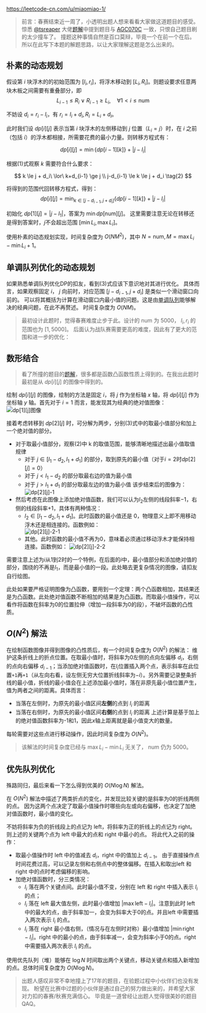https://leetcode-cn.com/u/miaomiao-1/

> 前言：春赛结束近一周了，小透明出题人想来看看大家做这道题目的感受。惊悉 [@tsreaper](/u/tsreaper/) 大佬[题解](https://leetcode-cn.com/problems/NfY1m5/solution/by-tsreaper-qhvj/)中提到题目与 [AGC070C](https://atcoder.jp/contests/arc070/tasks/arc070_c) 一致，只恨自己题目刷的太少撞车了。
> 撞题这种事情自然是百口莫辩，毕竟一个在前一个在后。所以在此写下本题的解题思路，以让大家理解这题是怎么出来的。

## 朴素的动态规划

假设第 $i$ 块浮木的的初始范围为 $[l_i, r_i]$，将浮木移动到 $[L_i, R_i]$。则题设要求任意两块木板之间需要有重叠部分，即 
$$
L_{i-1} \le R_{i} \ \lor \ R_{i-1} \ge L_{i},\quad \forall 1 < i \le \text{num} \tag{1}
$$

不妨设 $d_i = r_i - l_i$，有 $r_i = l_i + d_i, R_i = L_i+d_i$。

此时我们设 $dp[i][j]$ 表示当第 $i$ 块浮木的左侧移动到 $j$ 位置（$L_i = j$）时，在 $i$ 之前（包括 $i$）的浮木都相接，所需要花费的最小力量。则转移方程式有：

$$
dp[i][j] = \min \left\{dp[i-1][k]\right\} + |j - l_i|
$$

根据(1)式观察 $k$ 需要符合什么要求：

$$
k \le j + d_i\ \lor\  k+d_{i-1} \ge j \\
j-d_{i-1} \le k \le j + d_i \tag{2}
$$

将得到的范围代回转移方程式，得到：
$$
dp[i][j] = \min_{k \in \left[j-d_{i-1}, j + d_i\right]} \left\{dp[i-1][k]\right\} + |j - l_i| \tag{3}
$$

初始化 $dp[1][j] = |j - l_1|$，答案为 $\min dp[\text{num}][j]$。
这里需要注意无论在转移还是得到答案时，$j$不会超出范围 $[\min L_i, \max L_i]$。

使用朴素的动态规划实现，时间复杂度为 $O(NM^2)$，其中 $N=\text{num}, M = \max L_i - \min L_i + 1$。

## 单调队列优化的动态规划

如果熟悉单调队列优化DP的扣友，看到(3)式应该下意识地对其进行优化。
具体而言，如果观察固定 $i$， $j$ 向前时，对应范围 $\left[j-d_{i-1}, j + d_i\right]$ 是类似一个滑动窗口向前的。
可以将其概括为计算在滑动窗口内最小值的问题。这是由[单调队列](https://oi-wiki.org/ds/monotonous-queue/)能够解决的经典问题，在此不再赘述。
时间复杂度为 $O(NM)$。

> 最初设计此题时，觉得春赛难度止步于此。设计的 $\text{num}$ 为 5000， $l_i, r_i$ 的范围也为 $[1, 5000]$。
> 后面认为战队赛需要更高的难度，因此有了更大的范围和进一步的优化：

## 数形结合

> 看了所撞的题目的[题解](https://www.cnblogs.com/wyzwyz/p/14038855.html)，很多都是函数凸函数性质上得到的。在我出此题时最初是从 $dp[i][j]$ 的图像中得到的。

绘制 $dp[i][j]$ 的图像，绘制的方法是固定 $i$，将 $j$ 作为坐标轴 $x$ 轴，将 $dp[i][j]$ 作为坐标轴 $y$ 轴。首先对于 $i = 1$ 而言，能发现其为经典的绝对值图像：
![dp[1][j]图像](https://pic.leetcode-cn.com/1651252334-RSwTDM-1.png)

接着考虑转移到 $dp[2][j]$ 时，可分解为两步，分别(3)式中的取最小值部分和加上一个绝对值的部分。
- 对于取最小值部分，观察(2)中 k 的取值范围，能够清晰地描述出最小值取值规律
    - 对于 $j \in [l_1 - d_2, l_1 + d_1]$ 的部分，取到原先的最小值（对于$i=2$时$dp[2][j]=0$）
    - 对于 $j < l_1 - d_2$ 的部分取最右边的值为最小值
    - 对于 $j > l_1 + d_1$ 的部分取最左边的值为最小值
    该步结束后的图像为：![dp[2][j]-1](https://pic.leetcode-cn.com/1651253215-CbLfXb-1.png)
- 然后考虑在此图像上添加绝对值函数，我们可以认为$l_2$左侧的线段斜率$-1$，右侧的线段斜率$+1$，具体有两种情况：
    - $l_2 \in [l_1 - d_2, l_1 + d_1]$。此时函数的最小值还是 $0$，物理意义上即不用移动浮木还是相连接的。函数例如：  
    ![dp[2][j]-2-1](https://pic.leetcode-cn.com/1651253694-lCqljb-1.png)
    - 其他。此时函数的最小值不再为0，意味着必须通过移动浮木才能保持相连接。函数例如：
    ![dp[2][j]-2-2](https://pic.leetcode-cn.com/1651254748-iiAUhW-1.png)

需要注意上述为$i$从$1$到$2$时的一个特例，在后面的$i$中，最小值部分和添加绝对值的部分，围绕的不再是$l_1$，而是最小值的一段。此处略去更复杂情况的图像，请扣友自行绘图。

此处如果要严格证明图像为凸函数，要用到一个定理：两个凸函数相加，其结果还是为凸函数。此处绝对值函数不断相加的结果是为凸函数。而取最小值操作，可以看作将函数在斜率为0的位置拉伸（增加一段斜率为0的段），不破坏函数的凸性质。

## $O(N^2)$ 解法

在绘制函数图像并得到图像的凸性质后，有一个时间复杂度为 $O(N^2)$ 的解法：
维护这条折线上的折点位置。在取最小值时，将斜率为0左侧的点向左偏移 $d_i$，右侧的点向右偏移 $d_{i-1}$；当添加绝对值函数时，在$l_i$位置插入两个点，表示斜率在此位置`+1`再`+1`（从左向右看，设左侧无穷大位置折线斜率为$-i$）。另外需要记录整条折线的最小值，折线的最小值会在上述添加最小值时，落在非原先最小值位置产生，值为两者之间的距离。具体而言：
- 当落在左侧时，为原先的最小值区间**左侧**的点到 $l_i$ 的距离
- 当落在右侧时，为原先的最小值区间**右侧**的点到 $l_i$ 的距离
上述计算是基于加上的绝对值函数斜率为-1和1，因此$x$轴上距离就是最小值变大的数量。

每轮需要对这些点进行移动操作，因此时间复杂度为 $O(N^2)$。

> 该解法的时间复杂度已经与 $\max L_i - \min L_i$ 无关了， $\text{num}$ 仍为 5000。

## 优先队列优化

殊路同归，最后来看一下怎么得到优美的 $O(N\log N)$ 解法。

在 $O(N^2)$ 解法中描述了两类折点的变化，并发现比较关键的是斜率为$0$的折线两侧的点。
因为这两个点决定了取最小值操作时哪些向左或向右偏移，也决定了加绝对值函数时，最小值的变化。

不妨将斜率为负的折线段上的点记为 $\text{left}$，将斜率为正的折线上的点记为 $\text{right}$。
则上述的关键两个点为 $\text{left}$ 中最大的点和  $\text{right}$ 中最小的点。
将此代入之前的操作：
- 取最小值操作时  $\text{left}$ 中的值减去 $d_i$，$\text{right}$ 中的值加上 $d_{i-1}$。
  由于直接操作点时间花费过高，可以记录左侧和右侧点中的整体偏移。在插入和取出$\text{left}$ 和 $\text{right}$ 中的点时考虑偏移的影响。
- 加绝对值函数时，分三类情况：
    - $l_i$ 落在两个关键点间。此时最小值不变，分别在 $\text{left}$ 和 $\text{right}$ 中插入表示 $l_i$ 的点；
    - $l_i$ 落在 $\text{left}$ 最大值左侧，此时最小值增加 $|\max{\text{left}} - l_i|$。注意到此时 $\text{left}$ 中的最大的点，由于斜率加一，会变为斜率大于$0$的点。并且$\text{left}$ 中需要插入两次表示 $l_i$ 的点。
    - $l_i$ 落在 $\text{right}$ 最小值右侧，（情况与在左侧时对称）最小值增加 $|\min{\text{right}} - l_i|$。$\text{right}$ 中的最小的点，由于斜率减一，会变为斜率小于$0$的点。$\text{right}$ 中需要插入两次表示 $l_i$ 的点。

使用优先队列（堆）能够在 $\log N$ 时间取出两个关键点，移动关键点和插入新增加的点。总体时间复杂度为 $O(N\log N)$。

> 出题人感叹非常不幸地撞上了17年的题目，在验题过程中小伙伴们也没有发现。
> 盼望在比赛中过题的小伙伴是通过自己的努力做出来的，并希望大家对力扣的春赛/秋赛充满信心。
> 毕竟是一道曾经让出题人觉得很美妙的题目 QAQ。